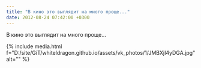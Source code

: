 ```yaml
---
title: "В кино это выглядит на много проще..."
date: 2012-08-24 07:42:00 +0300
---
```


В кино это выглядит на много проще...

{% include media.html f="D:/site/GiT/whiteldragon.github.io/assets/vk_photos/1/JMBXjI4yDGA.jpg" alt="" %}
